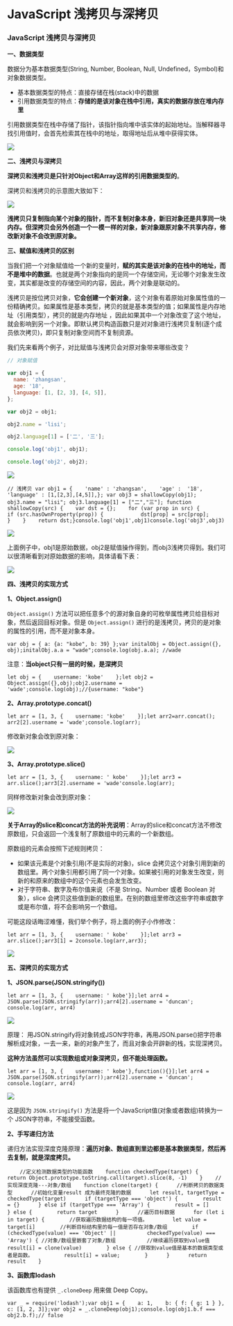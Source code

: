 # JavaScript 浅拷贝与深拷贝



### JavaScript 浅拷贝与深拷贝 <a id="activity-name"></a>

**一、数据类型**

数据分为基本数据类型\(String, Number, Boolean, Null, Undefined，Symbol\)和对象数据类型。

* 基本数据类型的特点：直接存储在栈\(stack\)中的数据
* 引用数据类型的特点：**存储的是该对象在栈中引用，真实的数据存放在堆内存里**

引用数据类型在栈中存储了指针，该指针指向堆中该实体的起始地址。当解释器寻找引用值时，会首先检索其在栈中的地址，取得地址后从堆中获得实体。

![](https://mmbiz.qpic.cn/mmbiz_png/aVp1YC8UV0fXooDPZouVS6juuGEP1GxibzBmJd1UmVEjEbyNxr7MlAk5jIQkmEjEMDclZgPogN8n940Lb3jwZfA/640?wx_fmt=png&tp=webp&wxfrom=5&wx_lazy=1&wx_co=1)

**二、浅拷贝与深拷贝**

**深拷贝和浅拷贝是只针对Object和Array这样的引用数据类型的**。

深拷贝和浅拷贝的示意图大致如下：

![](https://mmbiz.qpic.cn/mmbiz_png/aVp1YC8UV0fXooDPZouVS6juuGEP1GxibrEOYNibCRXq3TyyBZw6iaSibQ5b4l0NmmW6iceBnzpgaBwcarehdHibhqQg/640?wx_fmt=png&tp=webp&wxfrom=5&wx_lazy=1&wx_co=1)

**浅拷贝只复制指向某个对象的指针，而不复制对象本身，新旧对象还是共享同一块内存。但深拷贝会另外创造一个一模一样的对象，新对象跟原对象不共享内存，修改新对象不会改到原对象。**

**三、赋值和浅拷贝的区别**

当我们把一个对象赋值给一个新的变量时，**赋的其实是该对象的在栈中的地址，而不是堆中的数据**。也就是两个对象指向的是同一个存储空间，无论哪个对象发生改变，其实都是改变的存储空间的内容，因此，两个对象是联动的。

浅拷贝是按位拷贝对象，**它会创建一个新对象**，这个对象有着原始对象属性值的一份精确拷贝。如果属性是基本类型，拷贝的就是基本类型的值；如果属性是内存地址（引用类型），拷贝的就是内存地址 ，因此如果其中一个对象改变了这个地址，就会影响到另一个对象。即默认拷贝构造函数只是对对象进行浅拷贝复制\(逐个成员依次拷贝\)，即只复制对象空间而不复制资源。

我们先来看两个例子，对比赋值与浅拷贝会对原对象带来哪些改变？

```javascript
// 对象赋值

var obj1 = {
  name: 'zhangsan',
  age: '18',
  language: [1, [2, 3], [4, 5]],
};

var obj2 = obj1;

obj2.name = 'lisi';

obj2.language[1] = ['二', '三'];

console.log('obj1', obj1);

console.log('obj2', obj2);

```

![](https://mmbiz.qpic.cn/mmbiz_png/aVp1YC8UV0fXooDPZouVS6juuGEP1GxibwiaG5sJHCcXqjbPBbiccMmqfymUDGuWTxuM7iak5hmcg7GHicXSooFJ4Dg/640?wx_fmt=png&tp=webp&wxfrom=5&wx_lazy=1&wx_co=1)

```text
// 浅拷贝 var obj1 = {    'name' : 'zhangsan',    'age' :  '18',    'language' : [1,[2,3],[4,5]],}; var obj3 = shallowCopy(obj1); obj3.name = "lisi"; obj3.language[1] = ["二","三"]; function shallowCopy(src) {    var dst = {};    for (var prop in src) {        if (src.hasOwnProperty(prop)) {            dst[prop] = src[prop];        }    }    return dst;}console.log('obj1',obj1)console.log('obj3',obj3)
```

![](https://mmbiz.qpic.cn/mmbiz_png/aVp1YC8UV0fXooDPZouVS6juuGEP1GxibwUgzUV9VfmFmfZM1ibDGZKUggIiaH78kAZn2U03zl3qibic1ibWexBibSbWA/640?wx_fmt=png&tp=webp&wxfrom=5&wx_lazy=1&wx_co=1)

上面例子中，obj1是原始数据，obj2是赋值操作得到，而obj3浅拷贝得到。我们可以很清晰看到对原始数据的影响，具体请看下表：

![](https://mmbiz.qpic.cn/mmbiz_png/aVp1YC8UV0fXooDPZouVS6juuGEP1Gxib4dIrib5FT4cXjB62HbvDWVFKsvoTls1ibaAkMq4yHcyicoMjjatFqBcHQ/640?wx_fmt=png&tp=webp&wxfrom=5&wx_lazy=1&wx_co=1)

**四、浅拷贝的实现方式**

**1、Object.assign\(\)**

`Object.assign()` 方法可以把任意多个的源对象自身的可枚举属性拷贝给目标对象，然后返回目标对象。但是 `Object.assign()` 进行的是浅拷贝，拷贝的是对象的属性的引用，而不是对象本身。

```text
var obj = { a: {a: "kobe", b: 39} };var initalObj = Object.assign({}, obj);initalObj.a.a = "wade";console.log(obj.a.a); //wade
```

注意：**当object只有一层的时候，是深拷贝**

```text
let obj = {    username: 'kobe'    };let obj2 = Object.assign({},obj);obj2.username = 'wade';console.log(obj);//{username: "kobe"}
```

**2、Array.prototype.concat\(\)**

```text
let arr = [1, 3, {    username: 'kobe'    }];let arr2=arr.concat();    arr2[2].username = 'wade';console.log(arr);
```

修改新对象会改到原对象：

![](https://mmbiz.qpic.cn/mmbiz_png/aVp1YC8UV0fXooDPZouVS6juuGEP1GxibMqY9voW4Mg2ydNXBnbeZc82amtiaaAEicNSbpRVibMNoYibjUcAFiayyxAQ/640?wx_fmt=png&tp=webp&wxfrom=5&wx_lazy=1&wx_co=1)

**3、Array.prototype.slice\(\)**

```text
let arr = [1, 3, {    username: ' kobe'    }];let arr3 = arr.slice();arr3[2].username = 'wade'console.log(arr);
```

同样修改新对象会改到原对象：

![](https://mmbiz.qpic.cn/mmbiz_png/aVp1YC8UV0fXooDPZouVS6juuGEP1Gxib5VJd14RO8wPlPGxbY3BbWjHjN7kWtJsbX497w4TmjjWOpB9BWZWADw/640?wx_fmt=png&tp=webp&wxfrom=5&wx_lazy=1&wx_co=1)

**关于Array的slice和concat方法的补充说明**：Array的slice和concat方法不修改原数组，只会返回一个浅复制了原数组中的元素的一个新数组。

原数组的元素会按照下述规则拷贝：

* 如果该元素是个对象引用\(不是实际的对象\)，slice 会拷贝这个对象引用到新的数组里。两个对象引用都引用了同一个对象。如果被引用的对象发生改变，则新的和原来的数组中的这个元素也会发生改变。
* 对于字符串、数字及布尔值来说（不是 String、Number 或者 Boolean 对象），slice 会拷贝这些值到新的数组里。在别的数组里修改这些字符串或数字或是布尔值，将不会影响另一个数组。

可能这段话晦涩难懂，我们举个例子，将上面的例子小作修改：

```text
let arr = [1, 3, {    username: ' kobe'    }];let arr3 = arr.slice();arr3[1] = 2console.log(arr,arr3);
```

![](https://mmbiz.qpic.cn/mmbiz_png/aVp1YC8UV0fXooDPZouVS6juuGEP1Gxib2VA07hqVyXo3yicvibjVys14XeFibXyWoKL3GHy7tn0dGqSO336W9nnOg/640?wx_fmt=png&tp=webp&wxfrom=5&wx_lazy=1&wx_co=1)

**五、深拷贝的实现方式**

**1、JSON.parse\(JSON.stringify\(\)\)**

```text
let arr = [1, 3, {    username: ' kobe'}];let arr4 = JSON.parse(JSON.stringify(arr));arr4[2].username = 'duncan'; console.log(arr, arr4)
```

![](https://mmbiz.qpic.cn/mmbiz_png/aVp1YC8UV0fXooDPZouVS6juuGEP1Gxib4nIubUqp3EzYKFSwBhy3PZ2sofhZXrKXluqfs23QmBlD2ziaLfkYHJg/640?wx_fmt=png&tp=webp&wxfrom=5&wx_lazy=1&wx_co=1)

原理： 用JSON.stringify将对象转成JSON字符串，再用JSON.parse\(\)把字符串解析成对象，一去一来，新的对象产生了，而且对象会开辟新的栈，实现深拷贝。

**这种方法虽然可以实现数组或对象深拷贝，但不能处理函数。**

```text
let arr = [1, 3, {    username: ' kobe'},function(){}];let arr4 = JSON.parse(JSON.stringify(arr));arr4[2].username = 'duncan'; console.log(arr, arr4)
```

![](https://mmbiz.qpic.cn/mmbiz_png/aVp1YC8UV0fXooDPZouVS6juuGEP1GxibjtNVzibjImBSO6pNoMHz2vzY0eZfsw7hHzZknS6ZmZSNyXiawQa2Eic9Q/640?wx_fmt=png&tp=webp&wxfrom=5&wx_lazy=1&wx_co=1)

这是因为 `JSON.stringify()` 方法是将一个JavaScript值\(对象或者数组\)转换为一个 JSON字符串，不能接受函数。

**2、手写递归方法**

递归方法实现深度克隆原理：**遍历对象、数组直到里边都是基本数据类型，然后再去复制，就是深度拷贝。**

```text
    //定义检测数据类型的功能函数    function checkedType(target) {      return Object.prototype.toString.call(target).slice(8, -1)    }    //实现深度克隆---对象/数组    function clone(target) {      //判断拷贝的数据类型      //初始化变量result 成为最终克隆的数据      let result, targetType = checkedType(target)      if (targetType === 'object') {        result = {}      } else if (targetType === 'Array') {        result = []      } else {        return target      }      //遍历目标数据      for (let i in target) {        //获取遍历数据结构的每一项值。        let value = target[i]        //判断目标结构里的每一值是否存在对象/数组        if (checkedType(value) === 'Object' ||          checkedType(value) === 'Array') { //对象/数组里嵌套了对象/数组          //继续遍历获取到value值          result[i] = clone(value)        } else { //获取到value值是基本的数据类型或者是函数。          result[i] = value;        }      }      return result    }
```

**3、函数库lodash**

该函数库也有提供 `_.cloneDeep` 用来做 Deep Copy。

```text
var _ = require('lodash');var obj1 = {    a: 1,    b: { f: { g: 1 } },    c: [1, 2, 3]};var obj2 = _.cloneDeep(obj1);console.log(obj1.b.f === obj2.b.f);// false
```

